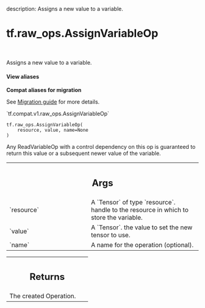 description: Assigns a new value to a variable.

<div itemscope itemtype="http://developers.google.com/ReferenceObject">
<meta itemprop="name" content="tf.raw_ops.AssignVariableOp" />
<meta itemprop="path" content="Stable" />
</div>

# tf.raw_ops.AssignVariableOp

<!-- Insert buttons and diff -->

<table class="tfo-notebook-buttons tfo-api nocontent" align="left">

</table>



Assigns a new value to a variable.

<section class="expandable">
  <h4 class="showalways">View aliases</h4>
  <p>
<b>Compat aliases for migration</b>
<p>See
<a href="https://www.tensorflow.org/guide/migrate">Migration guide</a> for
more details.</p>
<p>`tf.compat.v1.raw_ops.AssignVariableOp`</p>
</p>
</section>

<pre class="devsite-click-to-copy prettyprint lang-py tfo-signature-link">
<code>tf.raw_ops.AssignVariableOp(
    resource, value, name=None
)
</code></pre>



<!-- Placeholder for "Used in" -->

Any ReadVariableOp with a control dependency on this op is guaranteed to return
this value or a subsequent newer value of the variable.

<!-- Tabular view -->
 <table class="responsive fixed orange">
<colgroup><col width="214px"><col></colgroup>
<tr><th colspan="2"><h2 class="add-link">Args</h2></th></tr>

<tr>
<td>
`resource`
</td>
<td>
A `Tensor` of type `resource`.
handle to the resource in which to store the variable.
</td>
</tr><tr>
<td>
`value`
</td>
<td>
A `Tensor`. the value to set the new tensor to use.
</td>
</tr><tr>
<td>
`name`
</td>
<td>
A name for the operation (optional).
</td>
</tr>
</table>



<!-- Tabular view -->
 <table class="responsive fixed orange">
<colgroup><col width="214px"><col></colgroup>
<tr><th colspan="2"><h2 class="add-link">Returns</h2></th></tr>
<tr class="alt">
<td colspan="2">
The created Operation.
</td>
</tr>

</table>

